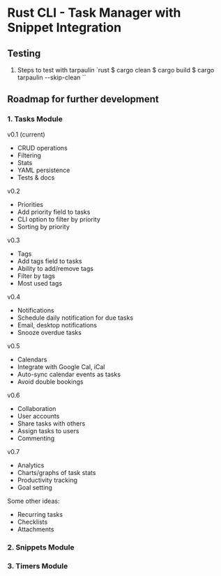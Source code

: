 # Rust CLI - Task Manager with Snippet Integration


## Testing 

1. Steps to test with tarpaulin
`rust
$ cargo clean
$ cargo build
$ cargo tarpaulin --skip-clean 
``

## Roadmap for further development

### 1. Tasks Module 

v0.1 (current)

- CRUD operations
- Filtering 
- Stats
- YAML persistence
- Tests & docs

v0.2 

- Priorities
- Add priority field to tasks
- CLI option to filter by priority
- Sorting by priority

v0.3

- Tags
- Add tags field to tasks 
- Ability to add/remove tags
- Filter by tags
- Most used tags

v0.4 

- Notifications
- Schedule daily notification for due tasks
- Email, desktop notifications
- Snooze overdue tasks

v0.5 

- Calendars  
- Integrate with Google Cal, iCal
- Auto-sync calendar events as tasks
- Avoid double bookings  

v0.6 

- Collaboration
- User accounts 
- Share tasks with others
- Assign tasks to users
- Commenting

v0.7

- Analytics 
- Charts/graphs of task stats
- Productivity tracking 
- Goal setting

Some other ideas:

- Recurring tasks
- Checklists
- Attachments

### 2. Snippets Module 
### 3. Timers Module 

